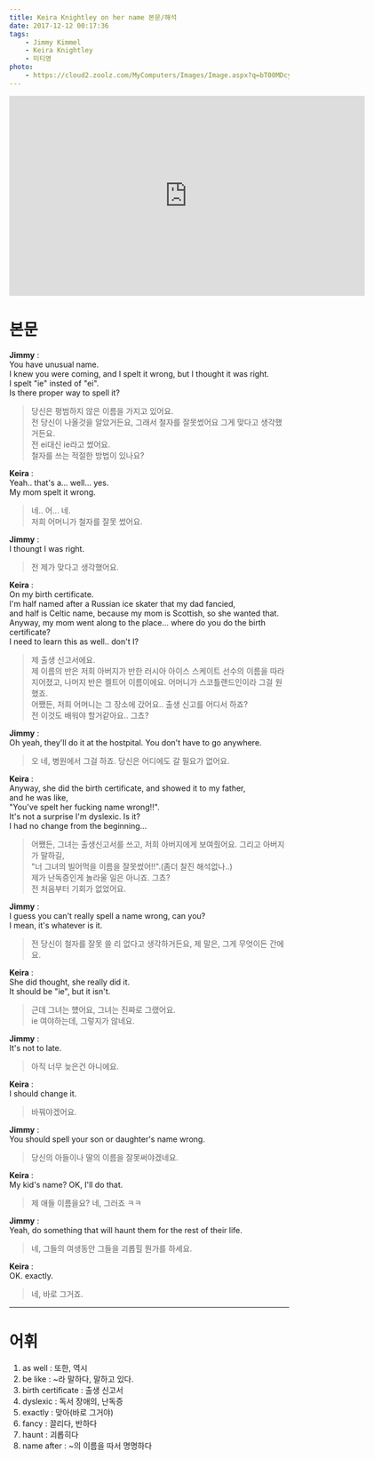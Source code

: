 ```yaml
---
title: Keira Knightley on her name 본문/해석
date: 2017-12-12 00:17:36
tags:
    - Jimmy Kimmel
    - Keira Knightley
    - 미티영
photo: 
    - https://cloud2.zoolz.com/MyComputers/Images/Image.aspx?q=bT00MDcyNDcma2V5PTIxOTA5NjA3MjUmdHlwZT1sJno9MjAxOC8wNS8yMCAxMjo1OQ==
---
```


<iframe width="640" height="360" src="https://www.youtube.com/embed/xj1eC_6xd6k" frameborder="0" allow="autoplay; encrypted-media" allowfullscreen></iframe>

# 본문
**Jimmy** :  
You have unusual name.  
I knew you were coming, and I spelt it wrong, but I thought it was right.  
I spelt "ie" insted of "ei".  
Is there proper way to spell it?  
> 당신은 평범하지 않은 이름을 가지고 있어요.  
    전 당신이 나올것을 알았거든요, 그래서 철자를 잘못썼어요 그게 맞다고 생각했거든요.  
    전 ei대신 ie라고 썼어요.  
    철자를 쓰는 적절한 방법이 있나요?

**Keira** :  
Yeah.. that's a... well... yes.  
My mom spelt it wrong.  
> 네.. 어... 네.  
    저희 어머니가 철자를 잘못 썼어요.

**Jimmy** :  
I thoungt I was right.  
> 전 제가 맞다고 생각했어요.   

**Keira** :  
On my birth certificate.  
I'm half named after a Russian ice skater that my dad fancied,  
and half is Celtic name, because my mom is Scottish, so she wanted that.  
Anyway, my mom went along to the place... where do you do the birth certificate?  
I need to learn this as well.. don't I?  
> 제 출생 신고서에요.  
    제 이름의 반은 저희 아버지가 반한 러시아 아이스 스케이트 선수의 이름을 따라 지어졌고,
    나머지 반은 켈트어 이름이에요. 어머니가 스코틀랜드인이라 그걸 원했죠.  
    어쨌든, 저희 어머니는 그 장소에 갔어요.. 출생 신고를 어디서 하죠?  
    전 이것도 배워야 할거같아요.. 그쵸?  

**Jimmy** :  
Oh yeah, they'll do it at the hostpital. You don't have to go anywhere.  
> 오 네, 병원에서 그걸 하죠. 당신은 어디에도 갈 필요가 없어요.  

**Keira** :  
Anyway, she did the birth certificate, and showed it to my father,  
and he was like,  
"You've spelt her fucking name wrong!!".  
It's not a surprise I'm dyslexic. Is it?  
I had no change from the beginning...  
> 어쨌든, 그녀는 출생신고서를 쓰고, 저희 아버지에게 보여줬어요.
    그리고 아버지가 말하길,  
    "너 그녀의 빌어먹을 이름을 잘못썼어!!".(좀더 찰진 해석없나..)  
    제가 난독증인게 놀라울 일은 아니죠. 그쵸?  
    전 처음부터 기회가 없었어요.  

**Jimmy** :  
I guess you can't really spell a name wrong, can you?  
I mean, it's whatever is it.  
> 전 당신이 철자를 잘못 쓸 리 없다고 생각하거든요, 
    제 말은, 그게 무엇이든 간에요.

**Keira** :  
She did thought, she really did it.  
It should be "ie", but it isn't.  
> 근데 그녀는 헀어요, 그녀는 진짜로 그랬어요.  
    ie 여야하는데, 그렇지가 않네요.  

**Jimmy** :  
It's not to late.
> 아직 너무 늦은건 아니에요.

**Keira** :  
I should change it.
> 바꿔야겠어요.

**Jimmy** :  
You should spell your son or daughter's name wrong.
> 당신의 아들이나 딸의 이름을 잘못써야겠네요.  

**Keira** :  
My kid's name? OK, I'll do that.  
> 제 애들 이름을요? 네, 그러죠 ㅋㅋ

**Jimmy** :  
Yeah, do something that will haunt them for the rest of their life.
> 네, 그들의 여생동안 그들을 괴롭힐 뭔가를 하세요.  

**Keira** :  
OK. exactly.
> 네, 바로 그거죠.  

---

# 어휘
1. as well : 또한, 역시
2. be like : ~라 말하다, 말하고 있다.
3. birth certificate : 출생 신고서
4. dyslexic : 독서 장애의, 난독증
5. exactly : 맞아(바로 그거야)
6. fancy : 끌리다, 반하다
7. haunt : 괴롭히다
8. name after : ~의 이름을 따서 명명하다

<!-- more -->